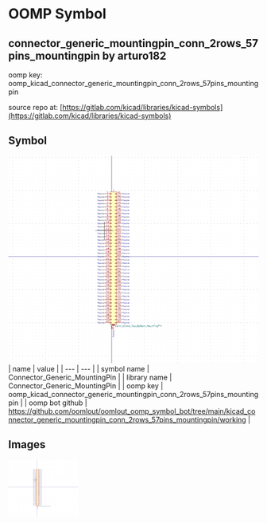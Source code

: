 # OOMP Symbol  
## connector_generic_mountingpin_conn_2rows_57pins_mountingpin  by arturo182  
  
oomp key: oomp_kicad_connector_generic_mountingpin_conn_2rows_57pins_mountingpin  
  
source repo at: [https://gitlab.com/kicad/libraries/kicad-symbols](https://gitlab.com/kicad/libraries/kicad-symbols)  
## Symbol  
  
[![working.png](working_600.png)](working.png)  
| name | value | 
| --- | --- | 
| symbol name | Connector_Generic_MountingPin | 
| library name | Connector_Generic_MountingPin | 
| oomp key | oomp_kicad_connector_generic_mountingpin_conn_2rows_57pins_mountingpin | 
| oomp bot github | https://github.com/oomlout/oomlout_oomp_symbol_bot/tree/main/kicad_connector_generic_mountingpin_conn_2rows_57pins_mountingpin/working | 
## Images  
  
[![working.png](working_140.png)](working.png)  
